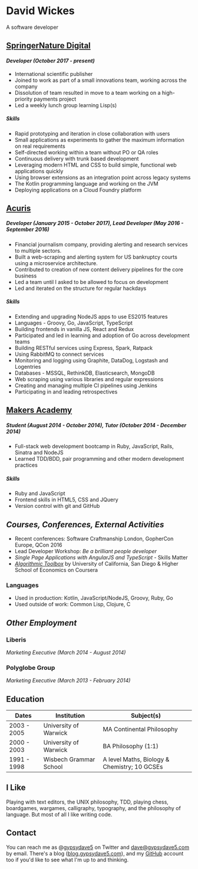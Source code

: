 # David Wickes
A software developer

## [SpringerNature Digital]

#### _Developer (October 2017 - present)_
* International scientific publisher
* Joined to work as part of a small innovations team, working across the company
* Dissolution of team resulted in move to a team working on a high-priority
  payments project
* Led a weekly lunch group learning Lisp(s)

##### Skills
* Rapid prototyping and iteration in close collaboration with users
* Small applications as experiments to gather the maximum information on real requirements
* Self-directed working within a team without PO or QA roles
* Continuous delivery with trunk based development
* Leveraging modern HTML and CSS to build simple, functional web applications quickly
* Using browser extensions as an integration point across legacy systems
* The Kotlin programming language and working on the JVM
* Deploying applications on a Cloud Foundry platform

## [Acuris]
##### _Developer (January 2015 - October 2017), Lead Developer (May 2016 - September 2016)_
* Financial journalism company, providing alerting and research services to
  multiple sectors.
* Built a web-scraping and alerting system for US bankruptcy courts using
  a microservice architecture.
* Contributed to creation of new content delivery pipelines for the core business
* Led a team until I asked to be allowed to focus on development
* Led and iterated on the structure for regular hackdays

##### Skills
* Extending and upgrading NodeJS apps to use ES2015 features
* Languages - Groovy, Go, JavaScript, TypeScript
* Building frontends in vanilla JS, React and Redux
* Participated and led in learning and adoption of Go across development teams
* Building RESTful services using Express, Spark, Ratpack
* Using RabbitMQ to connect services
* Monitoring and logging using Graphite, DataDog, Logstash and Logentries
* Databases - MSSQL, RethinkDB, Elasticsearch, MongoDB
* Web scraping using various libraries and regular expressions
* Creating and managing multiple CI pipelines using Jenkins
* Participating in and leading retrospectives

## [Makers Academy]
##### _Student (August 2014 - October 2014), Tutor (October 2014 - December 2014)_
* Full-stack web development bootcamp in Ruby, JavaScript, Rails, Sinatra and NodeJS
* Learned TDD/BDD, pair programming and other modern development practices

##### Skills
* Ruby and JavaScript
* Frontend skills in HTML5, CSS and JQuery
* Version control with git and GitHub

## *Courses, Conferences, External Activities*

* Recent conferences: Software Craftmanship London, GopherCon Europe, QCon 2016
* Lead Developer Workshop: _Be a brilliant people developer_
* _Single Page Applications with AngularJS and TypeScript_ - Skills Matter
* [_Algorithmic Toolbox_][toolbox] by University of California, San Diego
  & Higher School of Economics on Coursera

### Languages
* Used in production: Kotlin, JavaScript/NodeJS, Groovy, Ruby, Go
* Used outside of work: Common Lisp, Clojure, C

## *Other Employment*

### Liberis
*Marketing Executive (March 2014 - August 2014)*

### Polyglobe Group
*Marketing Executive (March 2013 - February 2014)*

## Education
|      Dates      |       Institution       |              Subject(s)              |
| --------------- |-------------------------|--------------------------------------|
|  2003 - 2005 | University of Warwick     | MA Continental Philosophy     |
|  2000 - 2003 | University of Warwick | BA Philosophy (1:1) |
|  1991 - 1998 | Wisbech Grammar School | A level Maths, Biology & Chemistry; 10 GCSEs |

## I Like
Playing with text editors, the UNIX philosophy, TDD, playing chess, boardgames,
wargames, calligraphy, typography, and the philosophy of language. But most of
all I like writing code.

## Contact
You can reach me as @[gypsydave5] on Twitter and [dave@gypsydave5.com] by
email. There's a blog ([blog.gypsydave5.com]), and my [GitHub] account too if
you'd like to see what I'm up to and thinking.

[blog.gypsydave5.com]: http://blog.gypsydave5.com/
[GitHub]: https://github.com/gypsydave5
[Acuris]: http://www.acuris.com/
[Makers Academy]: http://www.makersacademy.com/
[gypsydave5]: https://twitter.com/gypsydave5
[dave@gypsydave5.com]: email:dave@gypsydave5.com
[SpringerNature Digital]: http://www.springernature.com
[toolbox]: https://www.coursera.org/account/accomplishments/records/C58NGM7GQS84
